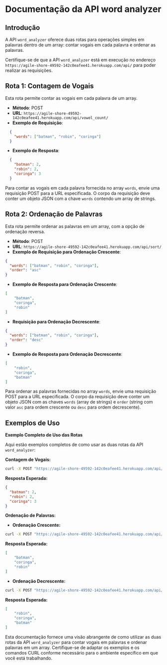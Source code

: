 # Documentação da API word analyzer

## Introdução

A API `word_analyzer` oferece duas rotas para operações simples em palavras dentro de um array: contar vogais em cada palavra e ordenar as palavras.

Certifique-se de que a API `word_analyzer` está em execução no endereço `https://agile-shore-49592-142c0eafee41.herokuapp.com/api/` para poder realizar as requisições.

## Rota 1: Contagem de Vogais

Esta rota permite contar as vogais em cada palavra de um array.

- **Método**: POST
- **URL**: `https://agile-shore-49592-142c0eafee41.herokuapp.com/api/vowel_count/`
- **Exemplo de Requisição**:
```json
  {
    "words": ["batman", "robin", "coringa"]
  }
```

- **Exemplo de Resposta**:
```json
  {
    "batman": 2,
    "robin": 2,
    "coringa": 3
  }
```

Para contar as vogais em cada palavra fornecida no array `words`, envie uma requisição POST para a URL especificada. O corpo da requisição deve conter um objeto JSON com a chave `words` contendo um array de strings.


## Rota 2: Ordenação de Palavras

Esta rota permite ordenar as palavras em um array, com a opção de ordenação reversa.

- **Método**: POST
- **URL**: `https://agile-shore-49592-142c0eafee41.herokuapp.com/api/sort/`
- **Exemplo de Requisição para Ordenação Crescente**:
```json
{
  "words": ["batman", "robin", "coringa"],
  "order": "asc"
}
```

- **Exemplo de Resposta para Ordenação Crescente**:
```json
[
    "batman", 
    "coringa", 
    "robin"
]
```
- **Requisição para Ordenação Decrescente**:
```json
{
  "words": ["batman", "robin", "coringa"],
  "order": "desc"
}
```

- **Exemplo de Resposta para Ordenação Decrescente**:
```json
[
    "robin", 
    "coringa", 
    "batman"
]
```

Para ordenar as palavras fornecidas no array `words`, envie uma requisição POST para a URL especificada. O corpo da requisição deve conter um objeto JSON com as chaves `words` (array de strings) e `order` (string com valor `asc` para ordem crescente ou `desc` para ordem decrescente).


## Exemplos de Uso

**Exemplo Completo de Uso das Rotas**

Aqui estão exemplos completos de como usar as duas rotas da API `word_analyzer`:


**Contagem de Vogais:**
```bash
curl -X POST "https://agile-shore-49592-142c0eafee41.herokuapp.com/api/vowel_count/" -H "Content-Type: application/json" -d '{ "words": ["batman", "robin", "coringa"]}'
```
**Resposta Esperada:**
```json
{
  "batman": 2,
  "robin": 2,
  "coringa": 3
}
```



**Ordenação de Palavras:**

- **Ordenação Crescente:**
```bash
curl -X POST "https://agile-shore-49592-142c0eafee41.herokuapp.com/api/sort/" -H "Content-Type: application/json" -d "{\"words\": [\"batman\", \"robin\", \"coringa\"], \"order\": \"asc\"}"
```

**Resposta Esperada:**
```json
[
    "batman", 
    "coringa", 
    "robin"
]
```

- **Ordenação Decrescente:**
```bash
curl -X POST "https://agile-shore-49592-142c0eafee41.herokuapp.com/api/sort/" -H "Content-Type: application/json" -d "{\"words\": [\"batman\", \"robin\", \"coringa\"], \"order\": \"desc\"}"
```

**Resposta Esperada:**
```json
[
    "robin", 
    "coringa", 
    "batman"
]
```



Esta documentação fornece uma visão abrangente de como utilizar as duas rotas da API `word_analyzer` para contar vogais em palavras e ordenar palavras em um array. Certifique-se de adaptar os exemplos e os comandos CURL conforme necessário para o ambiente específico em que você está trabalhando.